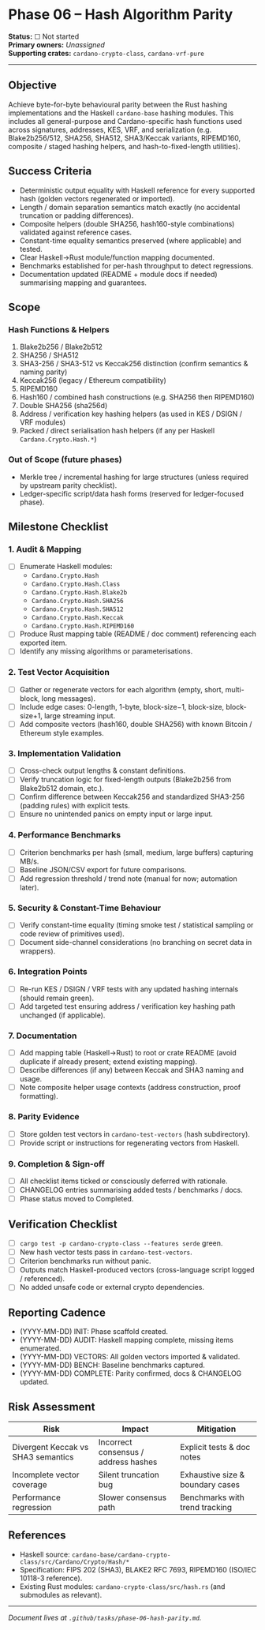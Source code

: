 # Phase 06 – Hash Algorithm Parity

**Status:** ☐ Not started  \
**Primary owners:** _Unassigned_  \
**Supporting crates:** `cardano-crypto-class`, `cardano-vrf-pure`

---

## Objective
Achieve byte-for-byte behavioural parity between the Rust hashing implementations and the
Haskell `cardano-base` hashing modules. This includes all general-purpose and
Cardano-specific hash functions used across signatures, addresses, KES, VRF, and
serialization (e.g. Blake2b256/512, SHA256, SHA512, SHA3/Keccak variants, RIPEMD160,
composite / staged hashing helpers, and hash-to-fixed-length utilities).

## Success Criteria
- Deterministic output equality with Haskell reference for every supported hash
  (golden vectors regenerated or imported).
- Length / domain separation semantics match exactly (no accidental truncation or padding differences).
- Composite helpers (double SHA256, hash160-style combinations) validated against reference cases.
- Constant-time equality semantics preserved (where applicable) and tested.
- Clear Haskell→Rust module/function mapping documented.
- Benchmarks established for per-hash throughput to detect regressions.
- Documentation updated (README + module docs if needed) summarising mapping and guarantees.

## Scope
### Hash Functions & Helpers
1. Blake2b256 / Blake2b512
2. SHA256 / SHA512
3. SHA3-256 / SHA3-512 vs Keccak256 distinction (confirm semantics & naming parity)
4. Keccak256 (legacy / Ethereum compatibility)
5. RIPEMD160
6. Hash160 / combined hash constructions (e.g. SHA256 then RIPEMD160)
7. Double SHA256 (sha256d)
8. Address / verification key hashing helpers (as used in KES / DSIGN / VRF modules)
9. Packed / direct serialisation hash helpers (if any per Haskell `Cardano.Crypto.Hash.*`)

### Out of Scope (future phases)
- Merkle tree / incremental hashing for large structures (unless required by upstream parity checklist).
- Ledger-specific script/data hash forms (reserved for ledger-focused phase).

## Milestone Checklist
### 1. Audit & Mapping
- [ ] Enumerate Haskell modules:
  - `Cardano.Crypto.Hash`
  - `Cardano.Crypto.Hash.Class`
  - `Cardano.Crypto.Hash.Blake2b`
  - `Cardano.Crypto.Hash.SHA256`
  - `Cardano.Crypto.Hash.SHA512`
  - `Cardano.Crypto.Hash.Keccak`
  - `Cardano.Crypto.Hash.RIPEMD160`
- [ ] Produce Rust mapping table (README / doc comment) referencing each exported item.
- [ ] Identify any missing algorithms or parameterisations.

### 2. Test Vector Acquisition
- [ ] Gather or regenerate vectors for each algorithm (empty, short, multi-block, long messages).
- [ ] Include edge cases: 0-length, 1-byte, block-size−1, block-size, block-size+1, large streaming input.
- [ ] Add composite vectors (hash160, double SHA256) with known Bitcoin / Ethereum style examples.

### 3. Implementation Validation
- [ ] Cross-check output lengths & constant definitions.
- [ ] Verify truncation logic for fixed-length outputs (Blake2b256 from Blake2b512 domain, etc.).
- [ ] Confirm difference between Keccak256 and standardized SHA3-256 (padding rules) with explicit tests.
- [ ] Ensure no unintended panics on empty input or large input.

### 4. Performance Benchmarks
- [ ] Criterion benchmarks per hash (small, medium, large buffers) capturing MB/s.
- [ ] Baseline JSON/CSV export for future comparisons.
- [ ] Add regression threshold / trend note (manual for now; automation later).

### 5. Security & Constant-Time Behaviour
- [ ] Verify constant-time equality (timing smoke test / statistical sampling or code review of primitives used).
- [ ] Document side-channel considerations (no branching on secret data in wrappers).

### 6. Integration Points
- [ ] Re-run KES / DSIGN / VRF tests with any updated hashing internals (should remain green).
- [ ] Add targeted test ensuring address / verification key hashing path unchanged (if applicable).

### 7. Documentation
- [ ] Add mapping table (Haskell→Rust) to root or crate README (avoid duplicate if already present; extend existing mapping).
- [ ] Describe differences (if any) between Keccak and SHA3 naming and usage.
- [ ] Note composite helper usage contexts (address construction, proof formatting).

### 8. Parity Evidence
- [ ] Store golden test vectors in `cardano-test-vectors` (hash subdirectory).
- [ ] Provide script or instructions for regenerating vectors from Haskell.

### 9. Completion & Sign-off
- [ ] All checklist items ticked or consciously deferred with rationale.
- [ ] CHANGELOG entries summarising added tests / benchmarks / docs.
- [ ] Phase status moved to Completed.

## Verification Checklist
- [ ] `cargo test -p cardano-crypto-class --features serde` green.
- [ ] New hash vector tests pass in `cardano-test-vectors`.
- [ ] Criterion benchmarks run without panic.
- [ ] Outputs match Haskell-produced vectors (cross-language script logged / referenced).
- [ ] No added unsafe code or external crypto dependencies.

## Reporting Cadence
- (YYYY-MM-DD) INIT: Phase scaffold created.
- (YYYY-MM-DD) AUDIT: Haskell mapping complete, missing items enumerated.
- (YYYY-MM-DD) VECTORS: All golden vectors imported & validated.
- (YYYY-MM-DD) BENCH: Baseline benchmarks captured.
- (YYYY-MM-DD) COMPLETE: Parity confirmed, docs & CHANGELOG updated.

## Risk Assessment
| Risk | Impact | Mitigation |
|------|--------|------------|
| Divergent Keccak vs SHA3 semantics | Incorrect consensus / address hashes | Explicit tests & doc notes |
| Incomplete vector coverage | Silent truncation bug | Exhaustive size & boundary cases |
| Performance regression | Slower consensus path | Benchmarks with trend tracking |

## References
- Haskell source: `cardano-base/cardano-crypto-class/src/Cardano/Crypto/Hash/*`
- Specification: FIPS 202 (SHA3), BLAKE2 RFC 7693, RIPEMD160 (ISO/IEC 10118-3 reference).
- Existing Rust modules: `cardano-crypto-class/src/hash.rs` (and submodules as relevant).

---
_Document lives at `.github/tasks/phase-06-hash-parity.md`._
